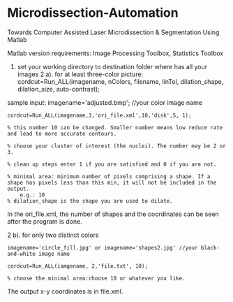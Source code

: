 Microdissection-Automation
==========================

Towards Computer Assisted Laser Microdissection &amp; Segmentation Using Matlab

Matlab version requirements: Image Processing Toolbox, Statistics Toolbox

1. set your working directory to destination folder where has all your images
2 a). for at least three-color picture: 
	cordcut=Run_ALL(imagename, nColors, filename, linTol, dilation_shape, dilation_size, auto-contrast);

sample input:
	imagename='adjusted.bmp'; //your color image name
	
	cordcut=Run_ALL(imagename,3,'ori_file.xml',10,'disk',5, 1); 
	
	% this number 10 can be changed. Smaller number means low reduce rate and lead to more accurate contours.
	
 	% choose your cluster of interest (the nuclei). The number may be 2 or 3.
 	
	% clean up steps enter 1 if you are satisfied and 0 if you are not.
	
	% minimal area: minimum number of pixels comprising a shape. If a shape has pixels less than this min, it will not be included in the output.
		e.g.: 10
	% dilation_shape is the shape you are used to dilate. 
	
In the ori_file.xml, the number of shapes and the coordinates can be seen after the program is done.

2 b). for only two distinct colors 

	imagename='circle_fill.jpg' or imagename='shapes2.jpg' //your black-and-white image name
	
	cordcut=Run_ALL(iamgename, 2,'file.txt', 10);
	
	% choose the minimal area:choose 10 or whatever you like.
	
The output x-y coordinates is in file.xml.
